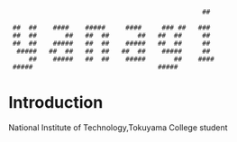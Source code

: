 ```
                                                ##

 ##  ##    ####    #####     ####     ### ##   ###
 ##  ##       ##   ##  ##       ##   ##  ##     ##
 ##  ##    #####   ##  ##    #####   ##  ##     ##
  #####   ##  ##   ##  ##   ##  ##    #####     ##
     ##    #####   ##  ##    #####       ##    ####
 #####                               #####
 ```

# Introduction
National Institute of Technology,Tokuyama College student<br>

